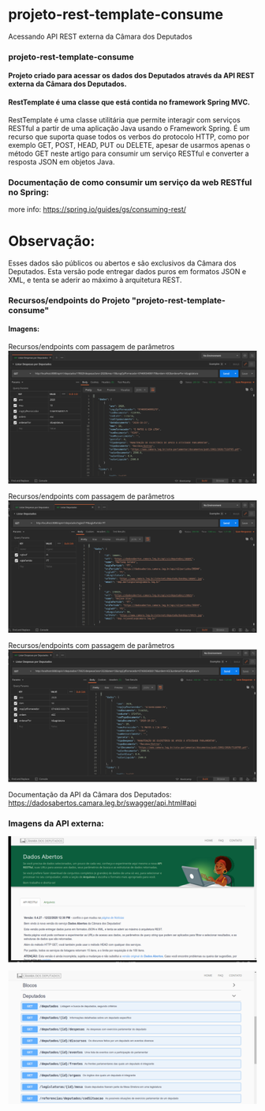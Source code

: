 # projeto-rest-template-consume
 Acessando API REST externa da Câmara dos Deputados

### projeto-rest-template-consume

#### Projeto criado para acessar os dados dos Deputados através da API REST externa da Câmara dos Deputados.

#### RestTemplate é uma classe que está contida no framework Spring MVC.
RestTemplate é uma classe utilitária que permite interagir com serviços RESTful a partir de uma aplicação Java usando o Framework Spring. 
É um recurso que suporta quase todos os verbos do protocolo HTTP, como por exemplo GET, POST, HEAD, PUT ou DELETE, apesar de usarmos apenas o método GET neste artigo para consumir um serviço RESTful e converter a resposta JSON em objetos Java.

### Documentação de como consumir um serviço da web RESTful no Spring:

more info: https://spring.io/guides/gs/consuming-rest/

# Observação:
Esses dados são públicos ou abertos e são exclusivos da Câmara dos Deputados.
Esta versão pode entregar dados puros em formatos JSON e XML, e tenta se aderir ao máximo à arquitetura REST.


### Recursos/endpoints do Projeto "projeto-rest-template-consume"

#### Imagens:

 Recursos/endpoints com passagem de parâmetros
![alt text](https://github.com/EmanuelGabriel/dsdelivery-assets/blob/main/camaradeputados01.png)

 Recursos/endpoints com passagem de parâmetros
![alt text](https://github.com/EmanuelGabriel/dsdelivery-assets/blob/main/camaradeputados02.png)

 Recursos/endpoints com passagem de parâmetros
![alt text](https://github.com/EmanuelGabriel/dsdelivery-assets/blob/main/camaradeputados03.png)





Documentação da API da Câmara dos Deputados:
https://dadosabertos.camara.leg.br/swagger/api.html#api

### Imagens da API externa:

![alt text](https://github.com/EmanuelGabriel/dsdelivery-assets/blob/main/dadosabertoscamaradeputados.png)

![alt text](https://github.com/EmanuelGabriel/dsdelivery-assets/blob/main/endpoints%20camara%20dos%20deputados.png)



